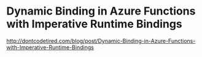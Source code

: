 # Dynamic Binding in Azure Functions with Imperative Runtime Bindings

http://dontcodetired.com/blog/post/Dynamic-Binding-in-Azure-Functions-with-Imperative-Runtime-Bindings



